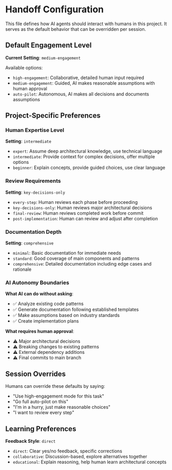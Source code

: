 # Handoff Configuration

This file defines how AI agents should interact with humans in this project. It serves as the default behavior that can be overridden per session.

## Default Engagement Level

**Current Setting**: `medium-engagement`

Available options:
- `high-engagement`: Collaborative, detailed human input required
- `medium-engagement`: Guided, AI makes reasonable assumptions with human approval
- `auto-pilot`: Autonomous, AI makes all decisions and documents assumptions

## Project-Specific Preferences

### Human Expertise Level
**Setting**: `intermediate`
- `expert`: Assume deep architectural knowledge, use technical language
- `intermediate`: Provide context for complex decisions, offer multiple options
- `beginner`: Explain concepts, provide guided choices, use clear language

### Review Requirements
**Setting**: `key-decisions-only`
- `every-step`: Human reviews each phase before proceeding
- `key-decisions-only`: Human reviews major architectural decisions
- `final-review`: Human reviews completed work before commit
- `post-implementation`: Human can review and adjust after completion

### Documentation Depth
**Setting**: `comprehensive`
- `minimal`: Basic documentation for immediate needs
- `standard`: Good coverage of main components and patterns
- `comprehensive`: Detailed documentation including edge cases and rationale

### AI Autonomy Boundaries
**What AI can do without asking**:
- ✅ Analyze existing code patterns
- ✅ Generate documentation following established templates
- ✅ Make assumptions based on industry standards
- ✅ Create implementation plans

**What requires human approval**:
- ⚠️ Major architectural decisions
- ⚠️ Breaking changes to existing patterns
- ⚠️ External dependency additions
- ⚠️ Final commits to main branch

## Session Overrides

Humans can override these defaults by saying:
- "Use high-engagement mode for this task"
- "Go full auto-pilot on this"
- "I'm in a hurry, just make reasonable choices"
- "I want to review every step"

## Learning Preferences

**Feedback Style**: `direct`
- `direct`: Clear yes/no feedback, specific corrections
- `collaborative`: Discussion-based, explore alternatives together
- `educational`: Explain reasoning, help human learn architectural concepts